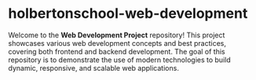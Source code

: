 # holbertonschool-web-development

Welcome to the **Web Development Project** repository! This project showcases various web development concepts and best practices, covering both frontend and backend development. The goal of this repository is to demonstrate the use of modern technologies to build dynamic, responsive, and scalable web applications.

